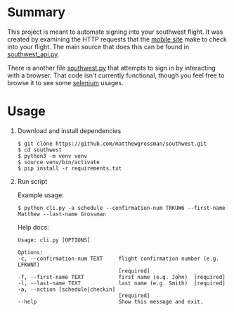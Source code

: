# Summary
This project is meant to automate signing into your southwest flight. It was created by examining the HTTP requests that the [mobile site](https://mobile.southwest.com/check-in) make to check into your flight. The main source that does this can be found in [southwest_api.py](https://github.com/matthewgrossman/southwest/blob/master/southwest_api.py). 

There is another file [southwest.py](https://github.com/matthewgrossman/southwest/blob/master/southwest.py#L12) that attempts to sign in by interacting with a browser. That code isn't currently functional, though you feel free to browse it to see some [selenium](https://selenium-python.readthedocs.io/) usages.

# Usage
1. Download and install dependencies
    ```shell
    $ git clone https://github.com/matthewgrossman/southwest.git
    $ cd southwest
    $ python3 -m venv venv
    $ source venv/bin/activate
    $ pip install -r requirements.txt
    ```
1. Run script

    Example usage:
    ```shell
    $ python cli.py -a schedule --confirmation-num TRKUW6 --first-name Matthew --last-name Grossman
    ```

    Help docs:
    ```shell
    Usage: cli.py [OPTIONS]

    Options:
    -c, --confirmation-num TEXT     flight confirmation number (e.g. LFKWNT)
                                    [required]
    -f, --first-name TEXT           first name (e.g. John)  [required]
    -l, --last-name TEXT            last name (e.g. Smith)  [required]
    -a, --action [schedule|checkin]
                                    [required]
    --help                          Show this message and exit.
    ```
